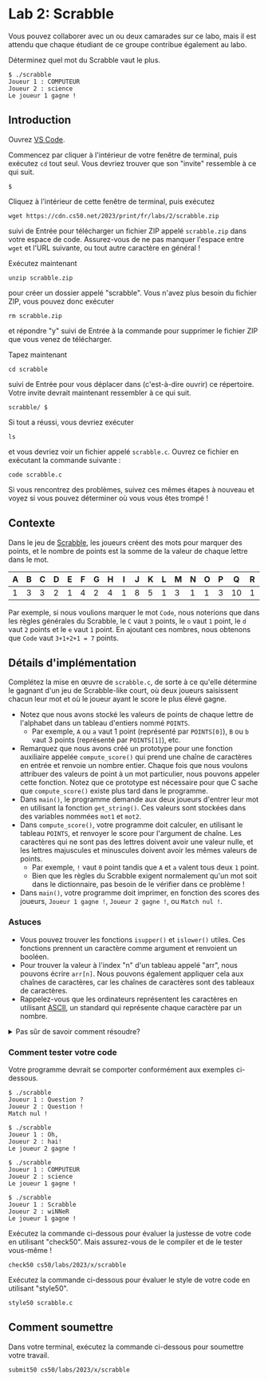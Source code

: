 # Lab 2: Scrabble

<div class="alert" data-alert="warning" role="alert"><p>Vous pouvez collaborer avec un ou deux camarades sur ce labo, mais il est attendu que chaque étudiant de ce groupe contribue également au labo.</p></div>

Déterminez quel mot du Scrabble vaut le plus.

    $ ./scrabble
    Joueur 1 : COMPUTEUR
    Joueur 2 : science
    Le joueur 1 gagne !

## Introduction

Ouvrez [VS Code](https://code.cs50.io/).

Commencez par cliquer à l'intérieur de votre fenêtre de terminal, puis exécutez `cd` tout seul. Vous devriez trouver que son "invite" ressemble à ce qui suit.

    $

Cliquez à l'intérieur de cette fenêtre de terminal, puis exécutez

    wget https://cdn.cs50.net/2023/print/fr/labs/2/scrabble.zip

suivi de Entrée pour télécharger un fichier ZIP appelé `scrabble.zip` dans votre espace de code. Assurez-vous de ne pas manquer l'espace entre `wget` et l'URL suivante, ou tout autre caractère en général !

Exécutez maintenant

    unzip scrabble.zip 

pour créer un dossier appelé "scrabble". Vous n'avez plus besoin du fichier ZIP, vous pouvez donc exécuter 

    rm scrabble.zip

et répondre "y" suivi de Entrée à la commande pour supprimer le fichier ZIP que vous venez de télécharger.

Tapez maintenant

    cd scrabble

suivi de Entrée pour vous déplacer dans (c'est-à-dire ouvrir) ce répertoire. Votre invite devrait maintenant ressembler à ce qui suit.

    scrabble/ $

Si tout a réussi, vous devriez exécuter 

    ls

et vous devriez voir un fichier appelé `scrabble.c`. Ouvrez ce fichier en exécutant la commande suivante :

    code scrabble.c

Si vous rencontrez des problèmes, suivez ces mêmes étapes à nouveau et voyez si vous pouvez déterminer où vous vous êtes trompé !

## Contexte

Dans le jeu de [Scrabble](https://scrabble.hasbro.com/en-us/rules), les joueurs créent des mots pour marquer des points, et le nombre de points est la somme de la valeur de chaque lettre dans le mot.

<table>
  <thead>
    <tr>
      <th>A</th>
      <th>B</th>
      <th>C</th>
      <th>D</th>
      <th>E</th>
      <th>F</th>
      <th>G</th>
      <th>H</th>
      <th>I</th>
      <th>J</th>
      <th>K</th>
      <th>L</th>
      <th>M</th>
      <th>N</th>
      <th>O</th>
      <th>P</th>
      <th>Q</th>
      <th>R</th>
      <th>S</th>
      <th>T</th>
      <th>U</th>
      <th>V</th>
      <th>W</th>
      <th>X</th>
      <th>Y</th>
      <th>Z</th>
    </tr>
  </thead>
  <tbody>
    <tr>
      <td>1</td>
      <td>3</td>
      <td>3</td>
      <td>2</td>
      <td>1</td>
      <td>4</td>
      <td>2</td>
      <td>4</td>
      <td>1</td>
      <td>8</td>
      <td>5</td>
      <td>1</td>
      <td>3</td>
      <td>1</td>
      <td>1</td>
      <td>3</td>
      <td>10</td>
      <td>1</td>
      <td>1</td>
      <td>1</td>
      <td>1</td>
      <td>4</td>
      <td>4</td>
      <td>8</td>
      <td>4</td>
      <td>10</td>
    </tr>
  </tbody>
</table>

Par exemple, si nous voulions marquer le mot `Code`, nous noterions que dans les règles générales du Scrabble, le `C` vaut `3` points, le `o` vaut `1` point, le `d` vaut `2` points et le `e` vaut `1` point. En ajoutant ces nombres, nous obtenons que `Code` vaut `3+1+2+1 = 7` points.

## Détails d'implémentation

Complétez la mise en œuvre de `scrabble.c`, de sorte à ce qu'elle détermine le gagnant d'un jeu de Scrabble-like court, où deux joueurs saisissent chacun leur mot et où le joueur ayant le score le plus élevé gagne.

- Notez que nous avons stocké les valeurs de points de chaque lettre de l'alphabet dans un tableau d'entiers nommé `POINTS`.
  - Par exemple, `A` ou `a` vaut 1 point (représenté par `POINTS[0]`), `B` ou `b` vaut 3 points (représenté par `POINTS[1]`), etc.
- Remarquez que nous avons créé un prototype pour une fonction auxiliaire appelée `compute_score()` qui prend une chaîne de caractères en entrée et renvoie un nombre entier. Chaque fois que nous voulons attribuer des valeurs de point à un mot particulier, nous pouvons appeler cette fonction. Notez que ce prototype est nécessaire pour que C sache que `compute_score()` existe plus tard dans le programme.
- Dans `main()`, le programme demande aux deux joueurs d'entrer leur mot en utilisant la fonction `get_string()`. Ces valeurs sont stockées dans des variables nommées `mot1` et `mot2`.
- Dans `compute_score()`, votre programme doit calculer, en utilisant le tableau `POINTS`, et renvoyer le score pour l'argument de chaîne. Les caractères qui ne sont pas des lettres doivent avoir une valeur nulle, et les lettres majuscules et minuscules doivent avoir les mêmes valeurs de points.
  - Par exemple, `!` vaut `0` point tandis que `A` et `a` valent tous deux `1` point.
  - Bien que les règles du Scrabble exigent normalement qu'un mot soit dans le dictionnaire, pas besoin de le vérifier dans ce problème !
- Dans `main()`, votre programme doit imprimer, en fonction des scores des joueurs, `Joueur 1 gagne !`, `Joueur 2 gagne !`, ou `Match nul !`.

### Astuces

- Vous pouvez trouver les fonctions `isupper()` et `islower()` utiles. Ces fonctions prennent un caractère comme argument et renvoient un booléen.
- Pour trouver la valeur à l'index "n" d'un tableau appelé "arr", nous pouvons écrire `arr[n]`. Nous pouvons également appliquer cela aux chaînes de caractères, car les chaînes de caractères sont des tableaux de caractères.
- Rappelez-vous que les ordinateurs représentent les caractères en utilisant [ASCII](https://asciitable.com/), un standard qui représente chaque caractère par un nombre.

<details><summary>Pas sûr de savoir comment résoudre?</summary><iframe allow="accelerometer; autoplay; encrypted-media; gyroscope; picture-in-picture" allowfullscreen="" class="border" data-video="" src="https://video.cs50.io/USiLkXuXJEg"></iframe></details>

### Comment tester votre code

Votre programme devrait se comporter conformément aux exemples ci-dessous.

```
$ ./scrabble
Joueur 1 : Question ?
Joueur 2 : Question !
Match nul !
```

```
$ ./scrabble
Joueur 1 : Oh,
Joueur 2 : hai!
Le joueur 2 gagne !
```

```
$ ./scrabble
Joueur 1 : COMPUTEUR
Joueur 2 : science
Le joueur 1 gagne !
```

```
$ ./scrabble
Joueur 1 : Scrabble
Joueur 2 : wiNNeR
Le joueur 1 gagne !
```

Exécutez la commande ci-dessous pour évaluer la justesse de votre code en utilisant "check50". Mais assurez-vous de le compiler et de le tester vous-même !

    check50 cs50/labs/2023/x/scrabble

Exécutez la commande ci-dessous pour évaluer le style de votre code en utilisant "style50".

    style50 scrabble.c

## Comment soumettre

Dans votre terminal, exécutez la commande ci-dessous pour soumettre votre travail.

    submit50 cs50/labs/2023/x/scrabble